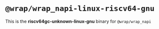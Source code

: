 # `@wrap/wrap_napi-linux-riscv64-gnu`

This is the **riscv64gc-unknown-linux-gnu** binary for `@wrap/wrap_napi`
